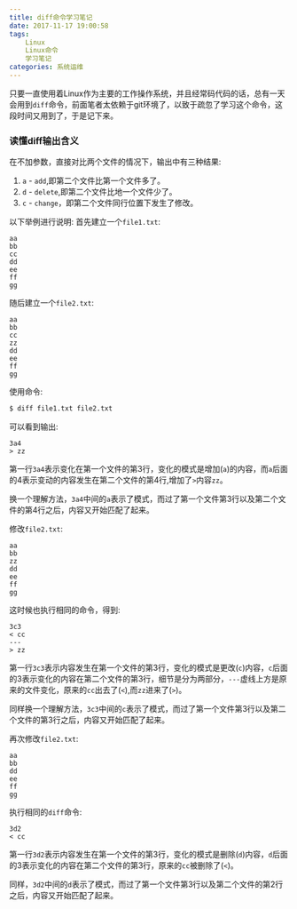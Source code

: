 ```yaml
---
title: diff命令学习笔记
date: 2017-11-17 19:00:58
tags:
	Linux
	Linux命令
	学习笔记
categories: 系统运维
---
```


只要一直使用着Linux作为主要的工作操作系统，并且经常码代码的话，总有一天会用到`diff`命令，前面笔者太依赖于git环境了，以致于疏忽了学习这个命令，这段时间又用到了，于是记下来。

### 读懂diff输出含义

在不加参数，直接对比两个文件的情况下，输出中有三种结果:
1. `a` - `add`,即第二个文件比第一个文件多了。
1. `d` - `delete`,即第二个文件比地一个文件少了。
1. `c` - `change`，即第二个文件同行位置下发生了修改。

以下举例进行说明:
首先建立一个`file1.txt`:
``` code
aa
bb
cc
dd
ee
ff
gg
```
随后建立一个`file2.txt`:
``` code
aa
bb
cc
zz
dd
ee
ff
gg
```
使用命令:
``` bash
$ diff file1.txt file2.txt
```
可以看到输出:
``` code
3a4
> zz
```
第一行`3a4`表示变化在第一个文件的第3行，变化的模式是增加(`a`)的内容，而`a`后面的4表示变动的内容发生在第二个文件的第4行,增加了`>`内容`zz`。

换一个理解方法，`3a4`中间的`a`表示了模式，而过了第一个文件第3行以及第二个文件的第4行之后，内容又开始匹配了起来。

修改`file2.txt`:
``` code
aa
bb
zz
dd
ee
ff
gg
```
这时候也执行相同的命令，得到:
``` code
3c3
< cc
---
> zz
```
第一行`3c3`表示内容发生在第一个文件的第3行，变化的模式是更改(`c`)内容，`c`后面的3表示变化的内容在第二个文件的第3行，细节是分为两部分，`---`虚线上方是原来的文件变化，原来的`cc`出去了(`<`),而`zz`进来了(`>`)。

同样换一个理解方法，`3c3`中间的`c`表示了模式，而过了第一个文件第3行以及第二个文件的第3行之后，内容又开始匹配了起来。

再次修改`file2.txt`:
``` code
aa
bb
dd
ee
ff
gg
```
执行相同的`diff`命令:
``` code
3d2
< cc
```
第一行`3d2`表示内容发生在第一个文件的第3行，变化的模式是删除(`d`)内容，`d`后面的3表示变化的内容在第二个文件的第3行，原来的`cc`被删除了(`<`)。

同样，`3d2`中间的`d`表示了模式，而过了第一个文件第3行以及第二个文件的第2行之后，内容又开始匹配了起来。